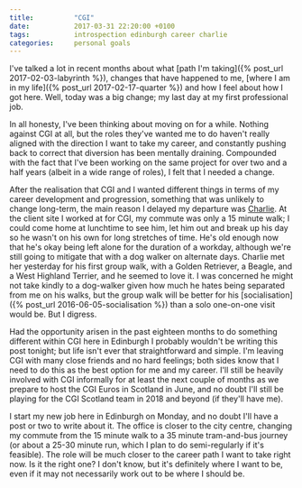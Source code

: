 ```yaml
---
title:          "CGI"
date:           2017-03-31 22:20:00 +0100
tags:           introspection edinburgh career charlie
categories:     personal goals
---
```


I've talked a lot in recent months about what [path I'm taking]({% post_url 2017-02-03-labyrinth %}), changes that have happened to me, [where I am in my life]({% post_url 2017-02-17-quarter %}) and how I feel about how I got here. Well, today was a big change; my last day at my first professional job.

<!-- Read More -->

In all honesty, I've been thinking about moving on for a while. Nothing against CGI at all, but the roles they've wanted me to do haven't really aligned with the direction I want to take my career, and constantly pushing back to correct that diversion has been mentally draining. Compounded with the fact that I've been working on the same project for over two and a half years (albeit in a wide range of roles), I felt that I needed a change. 

After the realisation that CGI and I wanted different things in terms of my career development and progression, something that was unlikely to change long-term, the main reason I delayed my departure was [Charlie][charlie-blog-posts]. At the client site I worked at for CGI, my commute was only a 15 minute walk; I could come home at lunchtime to see him, let him out and break up his day so he wasn't on his own for long stretches of time. He's old enough now that he's okay being left alone for the duration of a workday, although we're still going to mitigate that with a dog walker on alternate days. Charlie met her yesterday for his first group walk, with a Golden Retriever, a Beagle, and a West Highland Terrier, and he seemed to love it. I was concerned he might not take kindly to a dog-walker given how much he hates being separated from me on his walks, but the group walk will be better for his [socialisation]({% post_url 2016-06-05-socialisation %}) than a solo one-on-one visit would be. But I digress.

Had the opportunity arisen in the past eighteen months to do something different within CGI here in Edinburgh I probably wouldn't be writing this post tonight; but life isn't ever that straightforward and simple. I'm leaving CGI with many close friends and no hard feelings; both sides know that I need to do this as the best option for me and my career. I'll still be heavily involved with CGI informally for at least the next couple of months as we prepare to host the CGI Euros in Scotland in June, and no doubt I'll still be playing for the CGI Scotland team in 2018 and beyond (if they'll have me).

I start my new job here in Edinburgh on Monday, and no doubt I'll have a post or two to write about it. The office is closer to the city centre, changing my commute from the 15 minute walk to a 35 minute tram-and-bus journey (or about a 25-30 minute run, which I plan to do semi-regularly if it's feasible). The role will be much closer to the career path I want to take right now. Is it the right one? I don't know, but it's definitely where I want to be, even if it may not necessarily work out to be where I should be.

[charlie-blog-posts]: http://blog.camerondoyle.co.uk/#charlie
